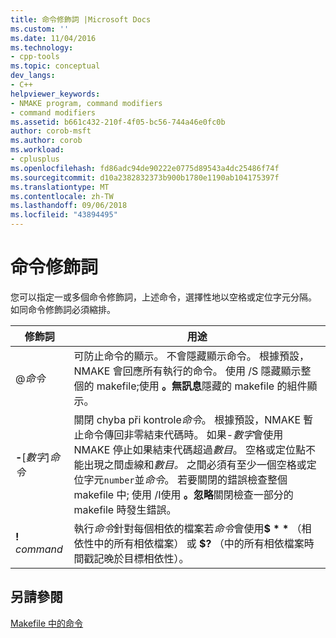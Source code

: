 ```yaml
---
title: 命令修飾詞 |Microsoft Docs
ms.custom: ''
ms.date: 11/04/2016
ms.technology:
- cpp-tools
ms.topic: conceptual
dev_langs:
- C++
helpviewer_keywords:
- NMAKE program, command modifiers
- command modifiers
ms.assetid: b661c432-210f-4f05-bc56-744a46e0fc0b
author: corob-msft
ms.author: corob
ms.workload:
- cplusplus
ms.openlocfilehash: fd86adc94de90222e0775d89543a4dc25486f74f
ms.sourcegitcommit: d10a2382832373b900b1780e1190ab104175397f
ms.translationtype: MT
ms.contentlocale: zh-TW
ms.lasthandoff: 09/06/2018
ms.locfileid: "43894495"
---
```

# <a name="command-modifiers"></a>命令修飾詞

您可以指定一或多個命令修飾詞，上述命令，選擇性地以空格或定位字元分隔。 如同命令修飾詞必須縮排。

|修飾詞|用途|
|--------------|-------------|
|\@*命令*|可防止命令的顯示。 不會隱藏顯示命令。 根據預設，NMAKE 會回應所有執行的命令。 使用 /S 隱藏顯示整個的 makefile;使用 **。無訊息**隱藏的 makefile 的組件顯示。|
|**-**\[*數字*]*命令*|關閉 chyba při kontrole*命令*。 根據預設，NMAKE 暫止命令傳回非零結束代碼時。 如果-*數字*會使用 NMAKE 停止如果結束代碼超過*數目*。 空格或定位點不能出現之間虛線和*數目。* 之間必須有至少一個空格或定位字元`number`並*命令*。 若要關閉的錯誤檢查整個 makefile 中; 使用 /I使用 **。忽略**關閉檢查一部分的 makefile 時發生錯誤。|
|**!** *command*|執行*命令*針對每個相依的檔案若*命令*會使用<strong>$ \* \*</strong> （相依性中的所有相依檔案） 或 **$?** （中的所有相依檔案時間戳記晚於目標相依性）。|

## <a name="see-also"></a>另請參閱

[Makefile 中的命令](../build/commands-in-a-makefile.md)
